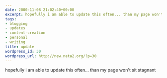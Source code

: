 ```yaml
---
date: 2000-11-08 21:02:40+00:00
excerpt: hopefully i am able to update this often... than my page won't sit stagnant
tags:
- blogging
- updates
- content-creation
- personal
- writing
title: update
wordpress_id: 30
wordpress_url: http://new.nata2.org/?p=30
---
```


hopefully i am able to update this often... than my page won't sit stagnant